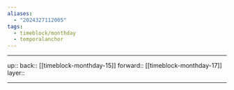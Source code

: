 ```yaml
---
aliases:
  - "2024327112005"
tags:
  - timeblock/monthday
  - temporalanchor
---
```




***

up:: 
back:: [[timeblock-monthday-15]]
forward:: [[timeblock-monthday-17]]
layer:: 

***

